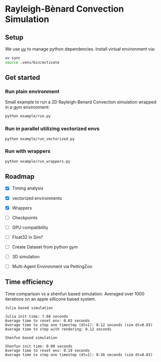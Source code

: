 # Rayleigh-Bènard Convection Simulation

## Setup
We use [uv](https://docs.astral.sh/uv/) to manage python dependencies. Install virtual environment via:
```bash
uv sync
source .venv/bin/activate
```

## Get started
### Run plain environment
Small example to run a 2D Rayleigh-Benard Convection simulation wrapped in a gym environment:
```bash
python example/run.py
```
### Run in parallel utilizing vectorized envs
```bash
python example/run_vectorized.py
```
### Run with wrappers
```bash
python example/run_wrappers.py
```


## Roadmap
- [x] Timing analysis
- [x] vectorized environments
- [x] Wrappers

- [ ] Checkpoints
- [ ] GPU compatibility
- [ ] Float32 in Sim?
- [ ] Create Dataset from python gym
- [ ] 3D simulation
- [ ] Multi-Agent Environment via PettingZoo

## Time efficiency
Time comparison vs a shenfun based simulation. Averaged over 1000 iterations on an apple sillicone based system.
```text
Julia based simulation

Julia init time: 7.68 seconds
Average time to reset env: 0.02 seconds
Average time to step one timestep (dt=1): 0.12 seconds (sim dt=0.03)
Average time to step with rendering: 0.12 seconds
```

```text
Shenfun based simulation

Shenfun init time: 0.00 seconds
Average time to reset env: 0.19 seconds
Average time to step one timestep (dt=1): 0.56 seconds (sim dt=0.03)
```